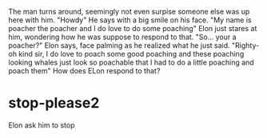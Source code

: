 The man turns around, seemingly not even surpise someone else was up here with him. "Howdy" He says with a big smile on his face. "My name is poacher the poacher and I do love to do some poaching" Elon just stares at him, wondering how he was suppose to respond to that. "So... your a poacher?" Elon says, face palming as he realized what he just said. "Righty-oh kind sir, I do love to poach some good poaching and these poaching looking whales just look so poachable that I had to do a little poaching and poach them" How does ELon respond to that?
# stop-please2
Elon ask him to stop





